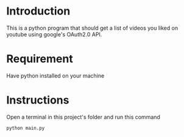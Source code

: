 # Introduction
This is a python program that should get a list of videos you liked on youtube using google's OAuth2.0 API.
# Requirement
Have python installed on your machine
# Instructions
Open a terminal in this project's folder and run this command

    python main.py